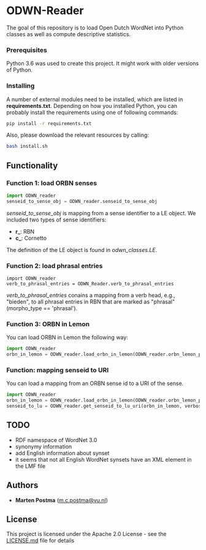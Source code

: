 # ODWN-Reader

The goal of this repository is to load Open Dutch WordNet
into Python classes as well as compute descriptive statistics.

### Prerequisites
Python 3.6 was used to create this project. It might work with older versions of Python.

### Installing

A number of external modules need to be installed, which are listed in **requirements.txt**.
Depending on how you installed Python, you can probably install the requirements using one of following commands:
```bash
pip install -r requirements.txt
```

Also, please download the relevant resources by calling:
```bash 
bash install.sh
```

## Functionality

### Function 1: load ORBN senses
```python
import ODWN_reader
senseid_to_sense_obj = ODWN_reader.senseid_to_sense_obj
```
*senseid_to_sense_obj* is mapping from a sense identifier to a LE object.
We included two types of sense identifiers:
* **r_**: RBN
* **c_**: Cornetto

The definition of the LE object is found in *odwn_classes.LE*.

### Function 2: load phrasal entries
```
import ODWN_reader
verb_to_phrasal_entries = ODWN_Reader.verb_to_phrasal_entries
```
*verb_to_phrasal_entries* conains a mapping from a verb head, e.g., "bieden",
to all phrasal entries in RBN that are marked as "phrasal" (morpho_type == 'phrasal').

### Function 3: ORBN in Lemon 
You can load ORBN in Lemon the following way:

```python 
import ODWN_reader
orbn_in_lemon = ODWN_reader.load_orbn_in_lemon(ODWN_reader.orbn_lemon_path)
```

### Function: mapping senseid to URI
You can load a mapping from an ORBN sense id to a URI of the sense.

```python
import ODWN_reader 
orbn_in_lemon = ODWN_reader.load_orbn_in_lemon(ODWN_reader.orbn_lemon_path)
senseid_to_lu = ODWN_reader.get_senseid_to_lu_uri(orbn_in_lemon, verbose=2)
```

## TODO
* RDF namespace of WordNet 3.0
* synonymy information
* add English information about synset
* it seems that not all English WordNet synsets have an XML element in the LMF file

## Authors
* **Marten Postma** (m.c.postma@vu.nl)

## License

This project is licensed under the Apache 2.0 License - see the [LICENSE.md](LICENSE.md) file for details
